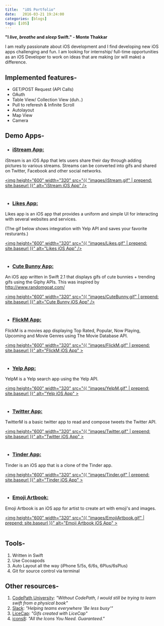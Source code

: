 ```yaml
---
title:  "iOS Portfolio"
date:   2016-03-21 19:24:00
categories: [blogs]
tags: [iOS]
---
```

**"I _live_, _breathe_ and _sleep_ Swift." - Monte Thakkar**

I am really passionate about iOS development and I find developing new iOS apps challenging and fun. I am looking for internship/ full-time opportunities as an iOS Developer to work on ideas that are making (or will make) a difference.

## Implemented features-

- GET/POST Request (API Calls)
- OAuth
- Table View/ Collection View (duh..)
- Pull to referesh & Infinite Scroll
- Autolayout
- Map View
- Camera

## Demo Apps-

- ### <a href="https://github.com/VeMoJa/iStream"> iStream App: </a> 

iStream is an iOS App that lets users share their day through adding pictures to various streams. Streams can be converted into gifs and shared on Twitter, Facebook and other social networks.

<a href="https://github.com/VeMoJa/iStream"><img  height="600" width="320" src="{{ "images/iStream.gif" | prepend: site.baseurl }}" alt="iStream iOS App" /></a>
<br /><br />

- ### <a href="https://github.com/Monte9/LikesApp"> Likes App: </a> 

Likes app is an iOS app that provides a uniform and simple UI for interacting with several websites and services. 

(The gif below shows integration with Yelp API and saves your favorite resturants.)

<a href="https://github.com/Monte9/LikesApp"><img  height="600" width="320" src="{{ "images/Likes.gif" | prepend: site.baseurl }}" alt="Likes iOS App" /></a>
<br /><br />

- ### <a href="https://github.com/Monte9/CuteBunnyApp"> Cute Bunny App: </a> 

An iOS app written in Swift 2.1 that displays gifs of cute bunnies + trending gifs using the Giphy APIs. This was inspired by <a href="http://www.randomgoat.com/">http://www.randomgoat.com/</a>

<a href="https://github.com/Monte9/CuteBunnyApp"><img  height="600" width="320" src="{{ "images/CuteBunny.gif" | prepend: site.baseurl }}" alt="Cute Bunny iOS App" /></a>
<br /><br />

- ### <a href="https://github.com/Monte9/MoviesDBApp-CodePathU"> FlickM App: </a>

FlickM is a movies app displaying Top Rated, Popular, Now Playing, Upcoming and Movie Genres using The Movie Database API.

<a href="https://github.com/Monte9/MoviesDBApp-CodePathU"><img  height="600" width="320" src="{{ "images/FlickM.gif" | prepend: site.baseurl }}" alt="FlickM iOS App" ></a>
<br /><br />

- ### <a href="https://github.com/Monte9/YelpApp-CodePathU"> Yelp App: </a>

YelpM is a Yelp search app using the Yelp API.

<a href="https://github.com/Monte9/YelpApp-CodePathU"><img  height="600" width="320" src="{{ "images/YelpM.gif" | prepend: site.baseurl }}" alt="Yelp iOS App" ></a>
<br /><br />

- ### <a href="https://github.com/Monte9/TwitterApp-CodePathU"> Twitter App: </a>

TwitterM is a basic twitter app to read and compose tweets the Twitter API.

<a href="https://github.com/Monte9/TwitterApp-CodePathU"><img  height="600" width="320" src="{{ "images/Twitter.gif" | prepend: site.baseurl }}" alt="Twitter iOS App" ></a>
<br /><br />

- ### <a href="https://github.com/Monte9/TinderApp-CodePathU"> Tinder App: </a>

Tinder is an iOS app that is a clone of the Tinder app.

<a href="https://github.com/Monte9/TinderApp-CodePathU"><img  height="600" width="320" src="{{ "images/Tinder.gif" | prepend: site.baseurl }}" alt="Tinder iOS App" ></a>
<br /><br />

- ### <a href="https://github.com/Monte9/Emoji-Artbook"> Emoji Artbook: </a>

Emoji Artbook is an iOS app for artist to create art with emoji's and images.

<a href="https://github.com/Monte9/Emoji-Artbook"><img  height="600" width="320" src="{{ "images/EmojiArtbook.gif" | prepend: site.baseurl }}" alt="Emoji Artbook iOS App" ></a>
<br /><br />


## Tools-

1. Written in Swift
2. Use Cocoapods
3. Auto Layout all the way (iPhone 5/5s, 6/6s, 6Plus/6sPlus)
4. Git for source control via terminal

## Other resources-
1. [CodePath University][codepath]: _"Without CodePath, I would still be trying to learn swift from a physical book"_
2. [Slack][slack]: _"Helping teams everywhere 'Be less busy'"_
3. [LiceCap][licecap]: _"Gifs created with LiceCap"_
4. [icons8][icons8]: _"All the Icons You Need. Guaranteed."_

[codepath]:      https://codepath.com/
[slack]:   https://slack.com/
[licecap]: http://www.cockos.com/licecap/
[icons8]: https://icons8.com/